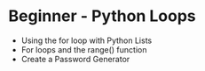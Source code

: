 # Beginner - Python Loops
- Using the for loop with Python Lists
- For loops and the range() function
- Create a Password Generator

